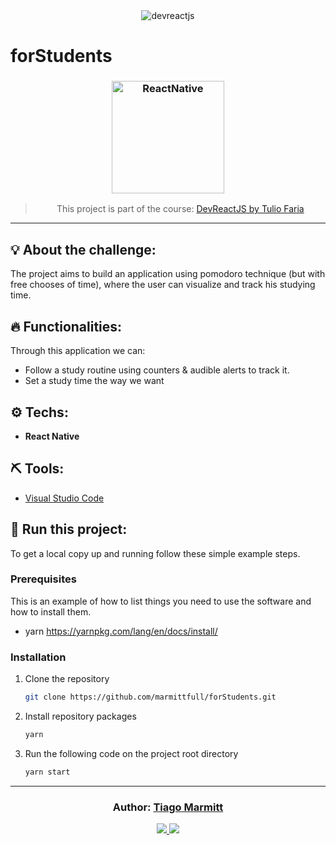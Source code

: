 <div align="center">
  <img alt="devreactjs"
    src="https://lp.devpleno.com/wp-content/uploads/2018/04/DEVREACTJS1-2.png"
  />
</div>


# forStudents

> 

<h3 align="center">
  <img alt="ReactNative" 
    src="https://images.ctfassets.net/ad62aadkf4ja/5ty5c0v8diMaSCqO2qomCe/164da650e4febd2b90bcf3744a07e642/react-native-logo.png" width="180px"/>
</h3>

<blockquote align="center">
  This project is part of the course:
    <a href="https://lp.devpleno.com/devreactjs/">
      DevReactJS by Tulio Faria
    </a> 
</blockquote>

<hr/>

## 💡 About the challenge:

The project aims to build an application using pomodoro technique (but with free chooses of time), where the user can visualize and track his studying time.

## 🔥 Functionalities:

Through this application we can:

- Follow a study routine using counters & audible alerts to track it.
- Set a study time the way we want

## ⚙️ Techs:

- **React Native**

## ⛏ Tools:

- [Visual Studio Code](https://code.visualstudio.com/download)

## 🏁 Run this project:

To get a local copy up and running follow these simple example steps.

### Prerequisites

This is an example of how to list things you need to use the software and how to install them.
* yarn
  https://yarnpkg.com/lang/en/docs/install/

### Installation

1. Clone the repository
   ```sh
   git clone https://github.com/marmittfull/forStudents.git
   ```
2. Install repository packages
   ```sh
   yarn
   ```
3. Run the following code on the project root directory
   ```sh
   yarn start
   ```

---

<h3 align="center">
Author: <a alt="Tiago Marmitt" href="https://github.com/marmittfull">Tiago Marmitt</a>
</h3>

<p align="center">

  <a alt="Tiago Marmitt Linkedin" href="https://www.linkedin.com/in/tiago-marmitt-762bb61b0">
    <img src="https://img.shields.io/badge/LinkedIn-Tiago%20Marmitt-blue?logo=linkedin"/>
    </a>
  <a alt="Tiago Marmitt GitHub" href="https://github.com/marmittfull">
  <img src="https://img.shields.io/badge/GitHub-Tiago%20Marmitt-lightgrey?logo=github"/>
  </a>


</p>

